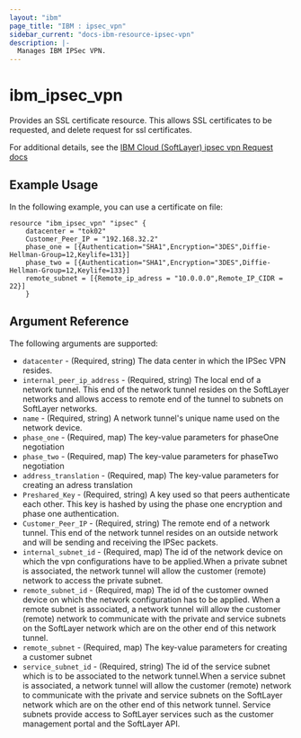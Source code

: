 ```yaml
---
layout: "ibm"
page_title: "IBM : ipsec_vpn"
sidebar_current: "docs-ibm-resource-ipsec-vpn"
description: |-
  Manages IBM IPSec VPN.
---
```


# ibm\_ipsec_vpn

Provides an SSL certificate resource. This allows SSL certificates to be requested, and delete request for ssl certificates.

For additional details, see the [IBM Cloud (SoftLayer) ipsec vpn Request docs](https://softlayer.github.io/reference/datatypes/SoftLayer_Container_Product_Order_Network_Protection_Firewall_Dedicated/)

## Example Usage

In the following example, you can use a certificate on file:

```hcl
resource "ibm_ipsec_vpn" "ipsec" {
	datacenter = "tok02"
	Customer_Peer_IP = "192.168.32.2"
	phase_one = [{Authentication="SHA1",Encryption="3DES",Diffie-Hellman-Group=12,Keylife=131}]
	phase_two = [{Authentication="SHA1",Encryption="3DES",Diffie-Hellman-Group=12,Keylife=133}]
	remote_subnet = [{Remote_ip_adress = "10.0.0.0",Remote_IP_CIDR = 22}]
	}
```


## Argument Reference

The following arguments are supported:

* `datacenter` - (Required, string) The data center in which the IPSec VPN resides.
* `internal_peer_ip_address` - (Required, string) The local  end of a network tunnel. This end of the network tunnel resides on the SoftLayer networks and allows access to remote end of the tunnel to subnets on SoftLayer networks.
* `name` - (Required, string) A network tunnel's unique name used on the network device.
* `phase_one` - (Required, map) The key-value parameters for phaseOne negotiation 
* `phase_two` - (Required, map) The key-value parameters for phaseTwo negotiation
* `address_translation` - (Required, map) The key-value parameters for creating an adress translation
* `Preshared_Key` - (Required, string) A key used so that peers authenticate each other.  This key is hashed by using the phase one encryption and phase one authentication.
* `Customer_Peer_IP` - (Required, string) The remote end of a network tunnel. This end of the network tunnel resides on an outside network and will be sending and receiving the IPSec packets.
* `internal_subnet_id` - (Required, map) The id of the network device on which the vpn configurations have to be applied.When a private subnet is associated, the network tunnel will allow the customer (remote) network to access the private subnet.
* `remote_subnet_id` - (Required, map) The id of the customer owned device on which the network configuration has to be applied. When a remote subnet is associated, a network tunnel will allow the customer (remote) network to communicate with the private and service subnets on the SoftLayer network which are on the other end of this network tunnel.
* `remote_subnet` - (Required, map) The key-value parameters for creating a customer subnet
* `service_subnet_id` - (Required, string) The id of the service subnet which is to be associated to the network tunnel.When a service subnet is associated, a network tunnel will allow the customer (remote) network to communicate with the private and service subnets on the SoftLayer network which are on the other end of this network tunnel.  Service subnets provide access to SoftLayer services such as the customer management portal and the SoftLayer API.

